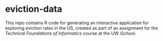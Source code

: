 # eviction-data


This repo contains R code for generating an interactive application for exploring eviction rates in the US,
created as part of an assignment for the _Technical Foundations of Informatics_ course at the UW iSchool.
